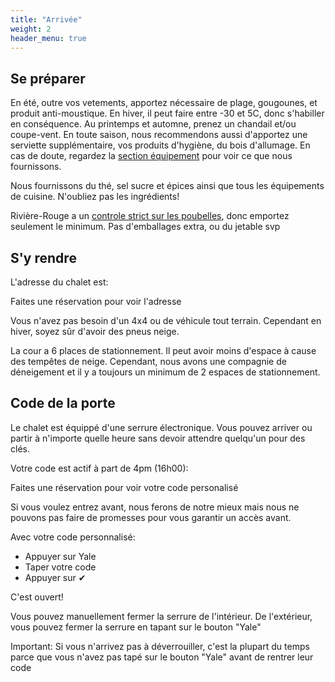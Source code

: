 ```yaml
---
title: "Arrivée"
weight: 2
header_menu: true
---
```


## Se préparer

En été, outre vos vetements, apportez nécessaire de plage, gougounes, et produit anti-moustique. En hiver, il peut faire entre -30 et 5C, donc s'habiller en conséquence. Au printemps et automne, prenez un chandail et/ou coupe-vent. En toute saison, nous recommendons aussi d'apportez une serviette supplémentaire, vos produits d'hygiène, du bois d'allumage. En cas de doute, regardez la [section équipement](https://abchalet.com/#equipemnent) pour voir ce que nous fournissons.

Nous fournissons du thé, sel sucre et épices ainsi que tous les équipements de cuisine. N'oubliez pas les ingrédients!

Rivière-Rouge a un [controle strict sur les poubelles](https://abchalet.com/#poubelles), donc emportez seulement le minimum. Pas d'emballages extra, ou du jetable svp

## S'y rendre

L'adresse du chalet est:

<div id="template-address">Faites une réservation pour voir l'adresse</div>

Vous n'avez pas besoin d'un 4x4 ou de véhicule tout terrain. Cependant en hiver, soyez sûr d'avoir des pneus neige.

La cour a 6 places de stationnement. Il peut avoir moins d'espace à cause des tempêtes de neige. Cependant, nous avons une compagnie de déneigement et il y a toujours un minimum de 2 espaces de stationnement.


## Code de la porte

Le chalet est équippé d'une serrure électronique. Vous pouvez arriver ou partir à n'importe quelle heure  sans devoir attendre quelqu'un pour des clés.

Votre code est actif à part de 4pm (16h00):

<div id="template-guestcode">Faites une réservation pour voir votre code personalisé</div>

Si vous voulez entrez avant, nous ferons de notre mieux mais nous ne pouvons pas faire de promesses pour vous garantir un accès avant.

Avec votre code personnalisé:

- Appuyer sur Yale
- Taper votre code
- Appuyer sur ✔︎

C'est ouvert! 

Vous pouvez manuellement fermer la serrure de l'intérieur. De l'extérieur, vous pouvez fermer la serrure en tapant sur le bouton "Yale"

Important: Si vous n'arrivez pas à déverrouiller, c'est la plupart du temps parce que vous n'avez pas tapé sur le bouton "Yale" avant de rentrer leur code

<div id="template-guestname-container"></div>

<script id="template-guestname" type="text/template">
    {{guestname}}
</script>

<script id="template-guestcode" type="text/template">
    {{guestcode}}
</script>

<script id="template-checkin" type="text/template">
    {{checkin}}
</script>

<script id="template-checkout" type="text/template">
    {{checkout}}
</script>

<script id="template-address" type="text/template">
    {{address}}
</script>

